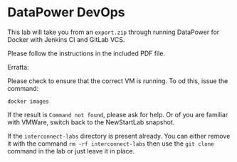 # DataPower DevOps

This lab will take you from an `export.zip` through running DataPower for Docker with Jenkins CI and GitLab VCS.

Please follow the instructions in the included PDF file.

Erratta:

Please check to ensure that the correct VM is running. To od this, issue the command:

`docker images`

If the result is `Command not found`, please ask for help. Or of you are familiar with VMWare, switch back to the NewStartLab snapshot.

If the `interconnect-labs` directory is present already. You can either remove it with the 
command `rm -rf interconnect-labs` then use the `git clone` command in the lab or just leave
it in place.

